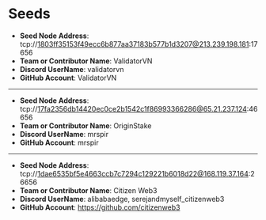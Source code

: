 # Seeds

- **Seed Node Address**: tcp://1803ff35153f49ecc6b877aa37183b577b1d3207@213.239.198.181:17656
- **Team or Contributor Name**: ValidatorVN
- **Discord UserName**: validatorvn
- **GitHub Account**: ValidatorVN

---
- **Seed Node Address**: tcp://17fa2356db14420ec0ce2b1542c1f86993366286@65.21.237.124:46656
- **Team or Contributor Name**: OriginStake
- **Discord UserName**: mrspir
- **GitHub Account**: mrspir

---
- **Seed Node Address**: tcp://1dae6535bf5e4663ccb7c7294c129221b6018d22@168.119.37.164:26656
- **Team or Contributor Name**: Citizen Web3
- **Discord UserName**: alibabaedge, serejandmyself_citizenweb3
- **GitHub Account**: https://github.com/citizenweb3

